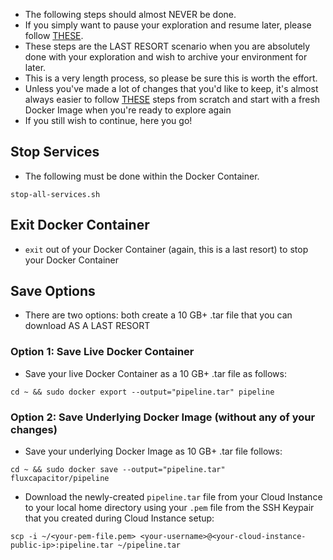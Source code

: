 * The following steps should almost NEVER be done.
* If you simply want to pause your exploration and resume later, please follow [THESE](http://github.com/fluxcapacitor/pipeline/wiki/Pause-and-Stop-Environment).
* These steps are the LAST RESORT scenario when you are absolutely done with your exploration and wish to archive your environment for later.
* This is a very length process, so please be sure this is worth the effort.
* Unless you've made a lot of changes that you'd like to keep, it's almost always easier to follow [THESE](https://github.com/fluxcapacitor/pipeline/wiki/Setup-Cloud-Environment) steps from scratch and start with a fresh Docker Image when you're ready to explore again
* If you still wish to continue, here you go!

## Stop Services
* The following must be done within the Docker Container.
```
stop-all-services.sh
```

## Exit Docker Container
* `exit` out of your Docker Container (again, this is a last resort) to stop your Docker Container

## Save Options
* There are two options:  both create a 10 GB+ .tar file that you can download AS A LAST RESORT

### Option 1:  Save Live Docker Container
* Save your live Docker Container as a 10 GB+ .tar file as follows:
```
cd ~ && sudo docker export --output="pipeline.tar" pipeline
```

### Option 2:  Save Underlying Docker Image (without any of your changes)
* Save your underlying Docker Image as 10 GB+ .tar file follows:
```
cd ~ && sudo docker save --output="pipeline.tar" fluxcapacitor/pipeline
```

* Download the newly-created `pipeline.tar` file from your Cloud Instance to your local home directory using your `.pem` file from the SSH Keypair that you created during Cloud Instance setup:
```
scp -i ~/<your-pem-file.pem> <your-username>@<your-cloud-instance-public-ip>:pipeline.tar ~/pipeline.tar
```